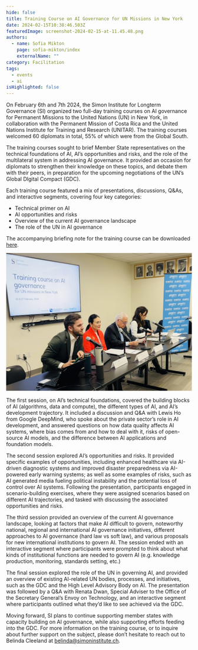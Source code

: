 ```yaml
---
hide: false
title: Training Course on AI Governance for UN Missions in New York
date: 2024-02-15T10:38:46.503Z
featuredImage: screenshot-2024-02-15-at-11.45.48.png
authors:
  - name: Sofia Mikton
    page: sofia-mikton/index
    externalName: ""
category: Facilitation
tags:
  - events
  - ai
isHighlighted: false
---
```

On February 6th and 7th 2024, the Simon Institute for Longterm Governance (SI) organized two full-day training courses on AI governance for Permanent Missions to the United Nations (UN) in New York, in collaboration with the Permanent Mission of Costa Rica and the United Nations Institute for Training and Research (UNITAR). The training courses welcomed 60 diplomats in total, 55% of which were from the Global South. 

The training courses sought to brief Member State representatives on the technical foundations of AI, AI’s opportunities and risks, and the role of the multilateral system in addressing AI governance. It provided an occasion for diplomats to strengthen their knowledge on these topics, and debate them with their peers, in preparation for the upcoming negotiations of the UN’s Global DIgital Compact (GDC).

Each training course featured a mix of presentations, discussions, Q&As, and interactive segments, covering four key categories: 

* Technical primer on AI
* AI opportunities and risks
* Overview of the current AI governance landscape 
* The role of the UN in AI governance 

The accompanying briefing note for the training course can be downloaded [here](https://drive.google.com/file/d/1_OQXjDgxr25DASh8TLhgViLyAq7BdZc0/view?usp=sharing). 

![](screenshot-2024-02-16-at-12.04.46.png)

The first session, on AI’s technical foundations, covered the building blocks of AI (algorithms, data and compute), the different types of AI, and AI’s development trajectory. It included a discussion and Q&A with Lewis Ho from Google DeepMind, who spoke about the private sector’s role in AI development, and answered questions on how data quality affects AI systems, where bias comes from and how to deal with it, risks of open-source AI models, and the difference between AI applications and foundation models. 

The second session explored AI’s opportunities and risks. It provided specific examples of opportunities, including enhanced healthcare via AI-driven diagnostic systems and improved disaster preparedness via AI-powered early warning systems; as well as some examples of risks, such as AI generated media fueling political instability and the potential loss of control over AI systems. Following the presentation, participants engaged in scenario-building exercises, where they were assigned scenarios based on different AI trajectories, and tasked with discussing the associated opportunities and risks.

The third session provided an overview of the current AI governance landscape, looking at factors that make AI difficult to govern, noteworthy national, regional and international AI governance initiatives, different approaches to AI governance (hard law vs soft law), and various proposals for new international institutions to govern AI. The session ended with an interactive segment where participants were prompted to think about what kinds of institutional functions are needed to govern AI (e.g. knowledge production, monitoring, standards setting, etc.) 

The final session explored the role of the UN in governing AI, and provided an overview of existing AI-related UN bodies, processes, and initiatives, such as the GDC and the High Level Advisory Body on AI. The presentation was followed by a Q&A with Renata Dwan, Special Adviser to the Office of the Secretary General’s Envoy on Technology, and an interactive segment where participants outlined what they’d like to see achieved via the GDC. 

Moving forward, SI plans to continue supporting member states with capacity building on AI governance, while also supporting efforts feeding into the GDC. For more information on the training course, or to inquire about further support on the subject, please don’t hesitate to reach out to Belinda Cleeland at [belinda@simoninstitute.ch](mailto:belinda@simoninstitute.ch).